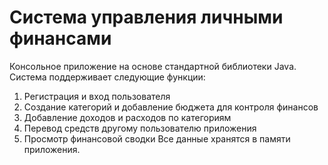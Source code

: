 # Система управления личными финансами
Консольное приложение на основе стандартной библиотеки Java. 
Система поддерживает следующие функции:
1. Регистрация и вход пользователя
2. Создание категорий и добавление бюджета для контроля финансов
3. Добавление доходов и расходов по категориям
4. Перевод средств другому пользователю приложения
5. Просмотр финансовой сводки
Все данные хранятся в памяти приложения.
